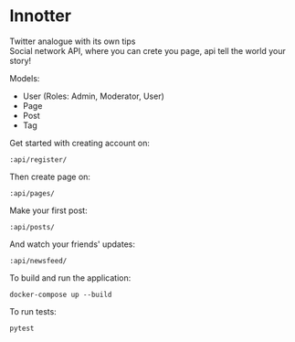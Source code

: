# Innotter
Twitter analogue with its own tips  
Social network API, where you can crete you page, api tell the world your story!

Models:
- User (Roles: Admin, Moderator, User)
- Page 
- Post
- Tag

Get started with creating account on: 
```
:api/register/
```
Then create page on: 
```
:api/pages/
```
Make your first post:
```
:api/posts/
```
And watch your friends' updates:
```
:api/newsfeed/
```

To build and run the application:
```docker
docker-compose up --build 
```
To run tests:
```shell
pytest
```
